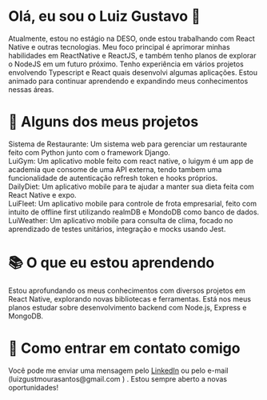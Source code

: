 <h1>Olá, eu sou o Luiz Gustavo 👋</h1>
Atualmente, estou no estágio na DESO, onde estou trabalhando com React Native e outras tecnologias. Meu foco principal é aprimorar minhas habilidades em ReactNative e ReactJS, e também tenho planos de explorar o NodeJS em um futuro próximo. Tenho experiência em vários projetos envolvendo Typescript e React quais desenvolvi algumas aplicações. Estou animado para continuar aprendendo e expandindo meus conhecimentos nessas áreas.

<h1>🚀 Alguns dos meus projetos</h1>
Sistema de Restaurante: Um sistema web para gerenciar um restaurante feito com Python junto com o framework Django. </br>
LuiGym: Um aplicativo moble feito com react native, o luigym é um app de academia que consome de uma API externa, tendo tambem uma funcionalidade de autenticação refresh token e hooks próprios.</br>
DailyDiet: Um aplicativo mobile para te ajudar a manter sua dieta feita com React Native e expo. </br>
LuiFleet: Um aplicativo mobile para controle de frota empresarial, feito com intuito de offline first utilizando realmDB e MondoDB como banco de dados. </br>
LuiWeather: Um aplicativo mobile para consulta de clima, focado no aprendizado de testes unitários, integração e mocks usando Jest. </br>

<h1>📚 O que eu estou aprendendo</h1>
Estou aprofundando os meus conhecimentos com diversos projetos em React Native, explorando novas bibliotecas e ferramentas.
Está nos meus planos estudar sobre desenvolvimento backend com Node.js, Express e MongoDB.

<h1>💬 Como entrar em contato comigo</h1>
Você pode me enviar uma mensagem pelo <a href='https://www.linkedin.com/in/luizgustavomourasantos/'>LinkedIn</a> ou pelo e-mail (luizgustmourasantos@gmail.com ) . Estou sempre aberto a novas oportunidades!
